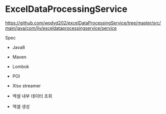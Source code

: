 # ExcelDataProcessingService

https://github.com/wodyd202/excelDataProcessingService/tree/master/src/main/java/com/ljy/exceldataprocessingservice/service

Spec
- Java8
- Maven
- Lombok
- POI
- Xlsx streamer

- 엑셀 내부 데이터 조회
- 엑셀 생성

